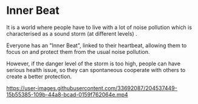 # Inner Beat

It is a world where people have to live with a lot of noise pollution which is characterised as a sound storm (at different levels) . 

Everyone has an "Inner Beat", linked to their heartbeat, allowing them to focus on and protect them from the usual noise pollution.

However, if the danger level of the storm is too high, people can have serious health issue, so they can spontaneous cooperate with others to create a better protection. 



https://user-images.githubusercontent.com/33692087/204537449-15b55385-109b-44a8-bcad-0159f762064e.mp4







